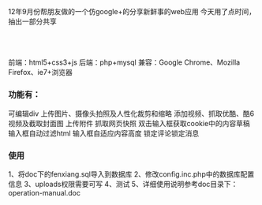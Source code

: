 12年9月份帮朋友做的一个仿google+的分享新鲜事的web应用
今天用了点时间，抽出一部分共享

### 　
前端：html5+css3+js
后端：php+mysql
兼容：Google Chrome、Mozilla Firefox、ie7+浏览器

### 功能有：
可编辑div
上传图片、摄像头拍照及人性化裁剪和缩略
添加视频、抓取优酷、酷6视频及截取封面图
上传附件
抓取网页快照
双击输入框获取cookie中的内容草稿
输入框自动过滤html
输入框自适应内容高度
锁定评论锁定消息

### 使用
1、将doc下的fenxiang.sql导入到数据库
2、修改config.inc.php中的数据库配置信息
3、uploads权限需要可写
4、测试
5、详细使用说明参考doc目录下：operation-manual.doc